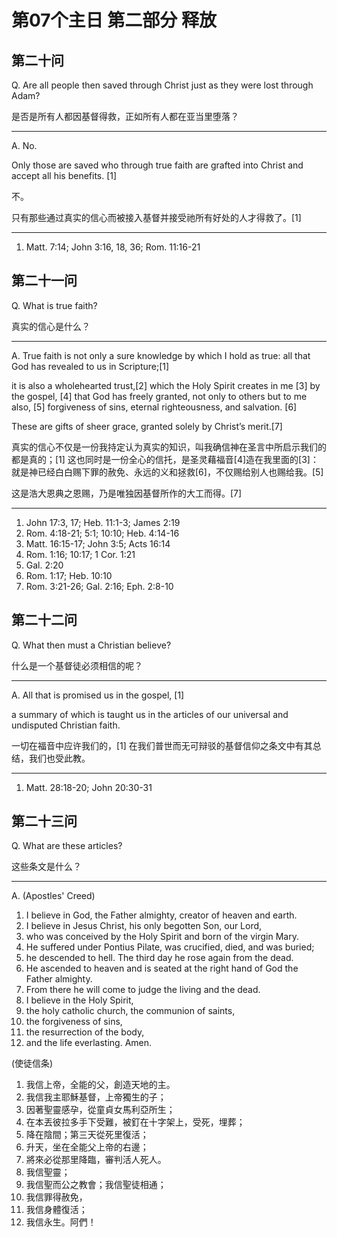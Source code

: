 # 第07个主日 第二部分 释放

## 第二十问

Q. Are all people then saved through Christ
just as they were lost through Adam?

是否是所有人都因基督得救，正如所有人都在亚当里堕落？

---

A. No.

Only those are saved
who through true faith
are grafted into Christ
and accept all his benefits. [1]

不。

只有那些通过真实的信心而被接入基督并接受祂所有好处的人才得救了。[1]

---

1. Matt. 7:14; John 3:16, 18, 36; Rom. 11:16-21

## 第二十一问

Q. What is true faith?

真实的信心是什么？

---

A. True faith is not only a sure knowledge by which I hold as true: all that God has revealed to us in Scripture;[1]

it is also a wholehearted trust,[2]
which the Holy Spirit creates in me [3] by the gospel, [4]
that God has freely granted,
not only to others but to me also, [5]
forgiveness of sins,
eternal righteousness,
and salvation. [6]

These are gifts of sheer grace,
granted solely by Christ’s merit.[7]

真实的信心不仅是一份我持定认为真实的知识，叫我确信神在圣言中所启示我们的都是真的；[1]
这也同时是一份全心的信托，是圣灵藉福音[4]造在我里面的[3]：
就是神已经白白赐下罪的赦免、永远的义和拯救[6]，不仅赐给别人也赐给我。[5]

这是浩大恩典之恩赐，乃是唯独因基督所作的大工而得。[7]

---

1. John 17:3, 17; Heb. 11:1-3; James 2:19
2. Rom. 4:18-21; 5:1; 10:10; Heb. 4:14-16
3. Matt. 16:15-17; John 3:5; Acts 16:14
4. Rom. 1:16; 10:17; 1 Cor. 1:21
5. Gal. 2:20
6. Rom. 1:17; Heb. 10:10
7. Rom. 3:21-26; Gal. 2:16; Eph. 2:8-10

## 第二十二问

Q. What then must a Christian believe?

什么是一个基督徒必须相信的呢？

---

A. All that is promised us in the gospel, [1]

a summary of which is taught us
in the articles of our universal
and undisputed Christian faith.

一切在福音中应许我们的，[1]
在我们普世而无可辩驳的基督信仰之条文中有其总结，我们也受此教。

---

1. Matt. 28:18-20; John 20:30-31

## 第二十三问

Q. What are these articles?

这些条文是什么？

---

A. (Apostles' Creed)

1. I believe in God, the Father almighty, creator of heaven and earth.
2. I believe in Jesus Christ, his only begotten Son, our Lord,
3. who was conceived by the Holy Spirit and born of the virgin Mary.
4. He suffered under Pontius Pilate, was crucified, died, and was buried;
5. he descended to hell. The third day he rose again from the dead.
6. He ascended to heaven and is seated at the right hand of God the Father almighty.
7. From there he will come to judge the living and the dead.
8. I believe in the Holy Spirit,
9. the holy catholic church, the communion of saints,
10. the forgiveness of sins,
11. the resurrection of the body,
12. and the life everlasting. Amen.

(使徒信条)

1. 我信上帝，全能的父，創造天地的主。
2. 我信我主耶穌基督，上帝獨生的子；
3. 因著聖靈感孕，從童貞女馬利亞所生；
4. 在本丟彼拉多手下受難，被釘在十字架上，受死，埋葬；
5. 降在陰間；第三天從死里復活；
6. 升天，坐在全能父上帝的右邊；
7. 將來必從那里降臨，審判活人死人。
8. 我信聖靈；
9. 我信聖而公之教會；我信聖徒相通；
10. 我信罪得赦免，
11. 我信身體復活；
12. 我信永生。阿們！